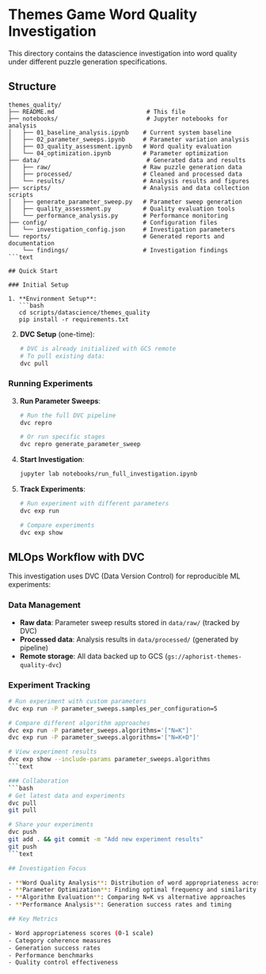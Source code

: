 # Themes Game Word Quality Investigation

This directory contains the datascience investigation into word quality under different puzzle generation specifications.

## Structure

```text
themes_quality/
├── README.md                          # This file
├── notebooks/                         # Jupyter notebooks for analysis
│   ├── 01_baseline_analysis.ipynb    # Current system baseline
│   ├── 02_parameter_sweeps.ipynb     # Parameter variation analysis
│   ├── 03_quality_assessment.ipynb   # Word quality evaluation
│   └── 04_optimization.ipynb         # Parameter optimization
├── data/                              # Generated data and results
│   ├── raw/                          # Raw puzzle generation data
│   ├── processed/                    # Cleaned and processed data
│   └── results/                      # Analysis results and figures
├── scripts/                          # Analysis and data collection scripts
│   ├── generate_parameter_sweep.py   # Parameter sweep generation
│   ├── quality_assessment.py         # Quality evaluation tools
│   └── performance_analysis.py       # Performance monitoring
├── config/                           # Configuration files
│   └── investigation_config.json     # Investigation parameters
└── reports/                          # Generated reports and documentation
    └── findings/                     # Investigation findings
```text

## Quick Start

### Initial Setup

1. **Environment Setup**:
   ```bash
   cd scripts/datascience/themes_quality
   pip install -r requirements.txt
   ```

2. **DVC Setup** (one-time):
   ```bash
   # DVC is already initialized with GCS remote
   # To pull existing data:
   dvc pull
   ```

### Running Experiments

3. **Run Parameter Sweeps**:
   ```bash
   # Run the full DVC pipeline
   dvc repro
   
   # Or run specific stages
   dvc repro generate_parameter_sweep
   ```

4. **Start Investigation**:
   ```bash
   jupyter lab notebooks/run_full_investigation.ipynb
   ```

5. **Track Experiments**:
   ```bash
   # Run experiment with different parameters
   dvc exp run
   
   # Compare experiments
   dvc exp show
   ```

## MLOps Workflow with DVC

This investigation uses DVC (Data Version Control) for reproducible ML experiments:

### Data Management
- **Raw data**: Parameter sweep results stored in `data/raw/` (tracked by DVC)
- **Processed data**: Analysis results in `data/processed/` (generated by pipeline)
- **Remote storage**: All data backed up to GCS (`gs://aphorist-themes-quality-dvc`)

### Experiment Tracking
```bash
# Run experiment with custom parameters
dvc exp run -P parameter_sweeps.samples_per_configuration=5

# Compare different algorithm approaches
dvc exp run -P parameter_sweeps.algorithms='["N=K"]'
dvc exp run -P parameter_sweeps.algorithms='["N=K+D"]'

# View experiment results
dvc exp show --include-params parameter_sweeps.algorithms
```text

### Collaboration
```bash
# Get latest data and experiments
dvc pull
git pull

# Share your experiments
dvc push
git add . && git commit -m "Add new experiment results"
git push
```text

## Investigation Focus

- **Word Quality Analysis**: Distribution of word appropriateness across difficulty levels
- **Parameter Optimization**: Finding optimal frequency and similarity thresholds  
- **Algorithm Evaluation**: Comparing N=K vs alternative approaches
- **Performance Analysis**: Generation success rates and timing

## Key Metrics

- Word appropriateness scores (0-1 scale)
- Category coherence measures
- Generation success rates
- Performance benchmarks
- Quality control effectiveness